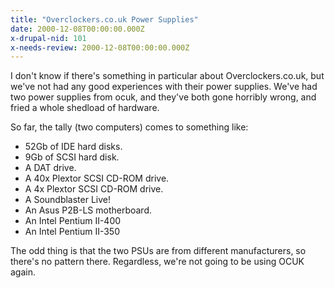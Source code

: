 ```yaml
---
title: "Overclockers.co.uk Power Supplies"
date: 2000-12-08T00:00:00.000Z
x-drupal-nid: 101
x-needs-review: 2000-12-08T00:00:00.000Z
---
```

I don't know if there's something in particular about Overclockers.co.uk, but we've not had any good experiences with their power supplies. We've had two power supplies from ocuk, and they've both gone horribly wrong, and fried a whole shedload of hardware.

So far, the tally (two computers) comes to something like:

*   52Gb of IDE hard disks.
*   9Gb of SCSI hard disk.
*   A DAT drive.
*   A 40x Plextor SCSI CD-ROM drive.
*   A 4x Plextor SCSI CD-ROM drive.
*   A Soundblaster Live!
*   An Asus P2B-LS motherboard.
*   An Intel Pentium II-400
*   An Intel Pentium II-350

The odd thing is that the two PSUs are from different manufacturers, so there's no pattern there. Regardless, we're not going to be using OCUK again.